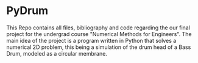 # PyDrum
This Repo contains all files, bibliography and code regarding the our final project for the undergrad course "Numerical Methods for Engineers". The main idea of the project is a program written in Python that solves a numerical 2D problem, this being a simulation of the drum head of a Bass Drum, modeled as a circular membrane.
